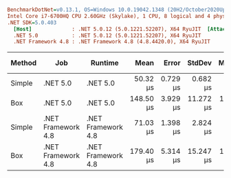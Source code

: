 ``` ini

BenchmarkDotNet=v0.13.1, OS=Windows 10.0.19042.1348 (20H2/October2020Update)
Intel Core i7-6700HQ CPU 2.60GHz (Skylake), 1 CPU, 8 logical and 4 physical cores
.NET SDK=5.0.403
  [Host]             : .NET 5.0.12 (5.0.1221.52207), X64 RyuJIT  [AttachedDebugger]
  .NET 5.0           : .NET 5.0.12 (5.0.1221.52207), X64 RyuJIT
  .NET Framework 4.8 : .NET Framework 4.8 (4.8.4420.0), X64 RyuJIT


```
| Method |                Job |            Runtime |      Mean |    Error |    StdDev |    Median | Code Size |
|------- |------------------- |------------------- |----------:|---------:|----------:|----------:|----------:|
| Simple |           .NET 5.0 |           .NET 5.0 |  50.32 μs | 0.729 μs |  0.682 μs |  50.10 μs |     363 B |
|    Box |           .NET 5.0 |           .NET 5.0 | 148.50 μs | 3.929 μs | 11.272 μs | 146.12 μs |     410 B |
| Simple | .NET Framework 4.8 | .NET Framework 4.8 |  71.03 μs | 1.398 μs |  2.824 μs |  70.62 μs |     305 B |
|    Box | .NET Framework 4.8 | .NET Framework 4.8 | 179.40 μs | 5.314 μs | 15.247 μs | 174.89 μs |     351 B |
